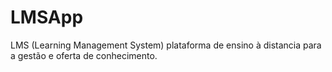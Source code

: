 # LMSApp
LMS (Learning Management System) plataforma de ensino à distancia para a gestão e oferta de conhecimento.
